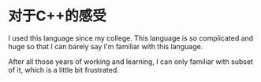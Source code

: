 # 对于C++的感受

I used this language since my college. This language is so complicated and huge so that I can barely say I'm familiar with this language.

After all those years of working and learning, I can only familiar with subset of it, which is a little bit frustrated. 